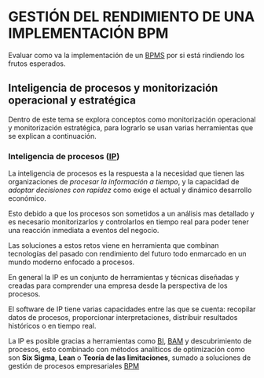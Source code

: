 # GESTIÓN DEL RENDIMIENTO DE UNA IMPLEMENTACIÓN BPM

Evaluar como va la implementación de un [BPMS](/others/glossary.md#b) por si está rindiendo los frutos esperados.

## Inteligencia de procesos y monitorización operacional y estratégica

Dentro de este tema se explora conceptos como monitorización operacional y monitorización estratégica, para lograrlo se usan varias herramientas que se explican a continuación.

### Inteligencia de procesos ([IP](/others/glossary.md#i))

La inteligencia de procesos es la respuesta a la necesidad que tienen las organizaciones de _procesar la información a tiempo_, y la capacidad de _adoptar decisiones con rapidez_ como exige el actual y dinámico desarrollo económico.

Esto debido a que los procesos son sometidos a un análisis mas detallado y es necesario monitorizarlos y controlarlos en tiempo real para poder tener una reacción inmediata a eventos del negocio.

Las soluciones a estos retos viene en herramienta que combinan tecnologías del pasado con rendimiento del futuro todo enmarcado en un mundo moderno enfocado a procesos.

En general la IP es un conjunto de herramientas y técnicas diseñadas y creadas para comprender una empresa desde la perspectiva de los procesos.

El software de IP tiene varias capacidades entre las que se cuenta: recopilar datos de procesos, proporcionar interpretaciones, distribuir resultados históricos o en tiempo real.

La IP es posible gracias a herramientas como [BI](/others/glossary.md#b), [BAM](/others/glossary.md#b) y descubrimiento de procesos, esto combinado con métodos analíticos de optimización como son **Six Sigma**, **Lean** o **Teoría de las limitaciones**, sumado a soluciones de gestión de procesos empresariales [BPM](/others/glossary.md#b)
